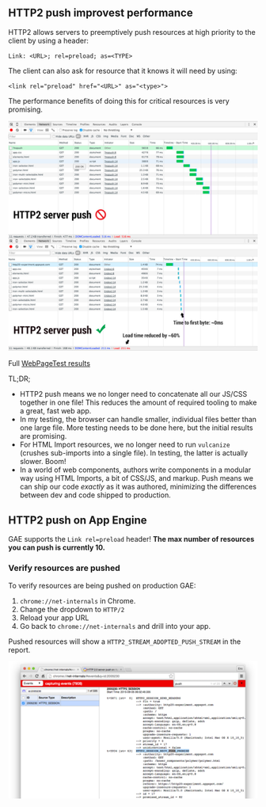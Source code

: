 ## HTTP2 push improvest performance

HTTP2 allows servers to preemptively push resources at high priority to the
client by using a header:

    Link: <URL>; rel=preload; as=<TYPE>

The client can also ask for resource that it knows it will need by using:

    <link rel="preload" href="<URL>" as="<type>">

The performance benefits of doing this for critical resources is very promising.

![Effects of HTTP2 push performance](https://raw.githubusercontent.com/GoogleChrome/http2push-gae/master/site/static/img/pushstats.jpg)

Full [WebPageTest results](http://www.webpagetest.org/video/compare.php?tests=150827_DY_13KF-l%3Anopush%2C150826_KA_1928-l%3Avulcanize%2C150826_YH_16K7-l%3Apush%2C150826_GQ_190C-l%3Avulcanize+(push)&thumbSize=100&ival=100&end=visual)

TL;DR;

- HTTP2 push means we no longer need to concatenate all our JS/CSS together in one file! This reduces the amount of required tooling to make a great, fast web app.
- In my testing, the browser can handle smaller, individual files better than one large file. More testing needs to be done here, but the initial results are promising.
- For HTML Import resources, we no longer need to run `vulcanize` (crushes sub-imports into a single file). In testing, the latter is actually slower. Boom!
- In a world of web components, authors write components in a modular way using HTML Imports, a bit of CSS/JS, and markup. Push means we can ship our code _exactly_ as it was authored, minimizing the differences between dev and code shipped to production.

## HTTP2 push on App Engine

GAE supports the `Link rel=preload` header! **The max number of resources you can push is currently 10.**

### Verify resources are pushed

To verify resources are being pushed on production GAE: 

1. `chrome://net-internals` in Chrome.
2. Change the dropdown to `HTTP/2`
3. Reload your app URL
4. Go back to `chrome://net-internals` and drill into your app.

Pushed resources will show a `HTTP2_STREAM_ADOPTED_PUSH_STREAM` in the report.

<a href="https://raw.githubusercontent.com/GoogleChrome/http2push-gae/master/site/static/img/netinternals.png" target="_blak"><img src="https://raw.githubusercontent.com/GoogleChrome/http2push-gae/master/site/static/img/netinternals.png" alt="chrome://net-internals"></a>
